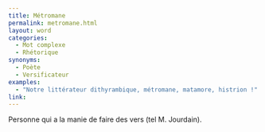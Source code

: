```yaml
---
title: Métromane
permalink: metromane.html
layout: word
categories:
  - Mot complexe
  - Rhétorique
synonyms:
  - Poète
  - Versificateur
examples:
  - "Notre littérateur dithyrambique, métromane, matamore, histrion !"
link: 
---
```


Personne qui a la manie de faire des vers (tel M. Jourdain).

